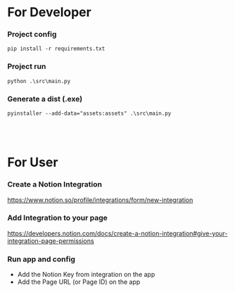 # For Developer

### Project config

```
pip install -r requirements.txt
```

### Project run

```
python .\src\main.py
```

### Generate a dist (.exe)
```
pyinstaller --add-data="assets:assets" .\src\main.py
```

<br>
<br>

# For User

### Create a Notion Integration 
https://www.notion.so/profile/integrations/form/new-integration

### Add Integration to your page
https://developers.notion.com/docs/create-a-notion-integration#give-your-integration-page-permissions

### Run app and config
- Add the Notion Key from integration on the app 
- Add the Page URL (or Page ID) on the app